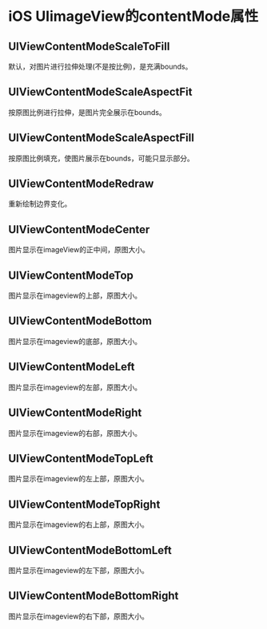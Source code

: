 # iOS UIimageView的contentMode属性

## UIViewContentModeScaleToFill

默认，对图片进行拉伸处理(不是按比例)，是充满bounds。

## UIViewContentModeScaleAspectFit

按原图比例进行拉伸，是图片完全展示在bounds。

## UIViewContentModeScaleAspectFill

按原图比例填充，使图片展示在bounds，可能只显示部分。

## UIViewContentModeRedraw

重新绘制边界变化。

## UIViewContentModeCenter

图片显示在imageView的正中间，原图大小。

## UIViewContentModeTop

图片显示在imageview的上部，原图大小。

## UIViewContentModeBottom

图片显示在imageview的底部，原图大小。

## UIViewContentModeLeft

图片显示在imageview的左部，原图大小。

## UIViewContentModeRight

图片显示在imageview的右部，原图大小。

## UIViewContentModeTopLeft

图片显示在imageview的左上部，原图大小。

## UIViewContentModeTopRight

图片显示在imageview的右上部，原图大小。

## UIViewContentModeBottomLeft

图片显示在imageview的左下部，原图大小。

## UIViewContentModeBottomRight

图片显示在imageview的右下部，原图大小。